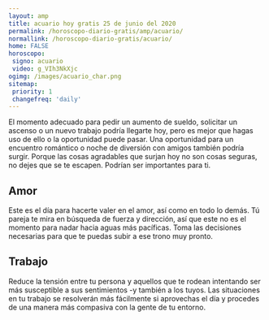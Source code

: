 ```yaml
---
layout: amp
title: acuario hoy gratis 25 de junio del 2020 
permalink: /horoscopo-diario-gratis/amp/acuario/
normallink: /horoscopo-diario-gratis/acuario/
home: FALSE
horoscopo:
 signo: acuario
 video: g_VIh3NkXjc
ogimg: /images/acuario_char.png
sitemap:
 priority: 1
 changefreq: 'daily'
---
```



El momento adecuado para pedir un aumento de sueldo, solicitar un ascenso o un nuevo trabajo podría llegarte hoy, pero es mejor que hagas uso de ello o la oportunidad puede pasar. Una oportunidad para un encuentro romántico o noche de diversión con amigos también podría surgir. Porque las cosas agradables que surjan hoy no son cosas seguras, no dejes que se te escapen. Podrían ser importantes para ti.

## Amor

Este es el día para hacerte valer en el amor, así como en todo lo demás. Tú pareja te mira en búsqueda de fuerza y dirección, así que este no es el momento para nadar hacia aguas más pacíficas. Toma las decisiones necesarias para que te puedas subir a ese trono muy pronto.

## Trabajo

Reduce la tensión entre tu persona y aquellos que te rodean intentando ser más susceptible a sus sentimientos -y también a los tuyos. Las situaciones en tu trabajo se resolverán más fácilmente si aprovechas el día y procedes de una manera más compasiva con la gente de tu entorno.